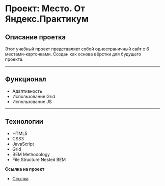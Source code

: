 # Проект: Место. От Яндекс.Практикум

## Описание проетка
Этот учебный проект представляет собой одностраничный сайт с 6 местами-карточками. Создан как основа вёрстки для будущего проекта.

------

## Функционал
* Адаптивность
* Использование Grid
* Использование JS

------

## Технологии
* HTML5
* CSS3
* JavaScript
* Grid
* BEM Methodology
* File Structure Nested BEM

**Ссылка на проект**

* [Ссылка](https://www.figma.com/file/2cn9N9jSkmxD84oJik7xL7/JavaScript.-Sprint-4?node-id=0%3A1)
